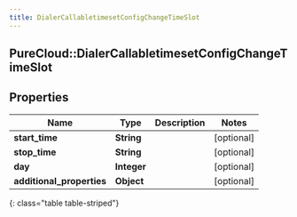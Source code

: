 ```yaml
---
title: DialerCallabletimesetConfigChangeTimeSlot
---
```

## PureCloud::DialerCallabletimesetConfigChangeTimeSlot

## Properties

|Name | Type | Description | Notes|
|------------ | ------------- | ------------- | -------------|
| **start_time** | **String** |  | [optional] |
| **stop_time** | **String** |  | [optional] |
| **day** | **Integer** |  | [optional] |
| **additional_properties** | **Object** |  | [optional] |
{: class="table table-striped"}


